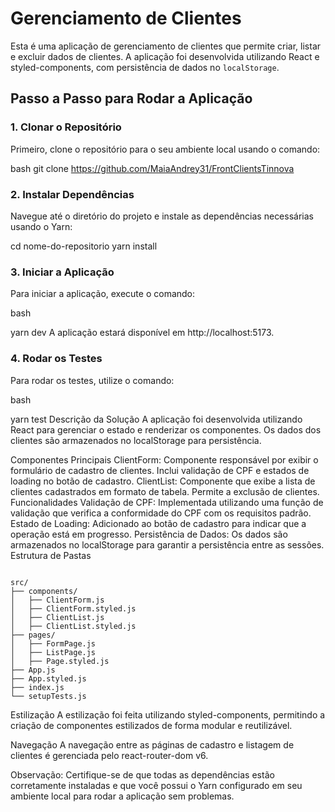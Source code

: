 # Gerenciamento de Clientes

Esta é uma aplicação de gerenciamento de clientes que permite criar, listar e excluir dados de clientes. A aplicação foi desenvolvida utilizando React e styled-components, com persistência de dados no `localStorage`.

## Passo a Passo para Rodar a Aplicação

### 1. Clonar o Repositório

Primeiro, clone o repositório para o seu ambiente local usando o comando:

bash
git clone https://github.com/MaiaAndrey31/FrontClientsTinnova 

### 2. Instalar Dependências
Navegue até o diretório do projeto e instale as dependências necessárias usando o Yarn:

cd nome-do-repositorio
yarn install

### 3. Iniciar a Aplicação
Para iniciar a aplicação, execute o comando:

bash

yarn dev
A aplicação estará disponível em http://localhost:5173.

### 4. Rodar os Testes
Para rodar os testes, utilize o comando:

bash

yarn test
Descrição da Solução
A aplicação foi desenvolvida utilizando React para gerenciar o estado e renderizar os componentes. Os dados dos clientes são armazenados no localStorage para persistência.

Componentes Principais
ClientForm: Componente responsável por exibir o formulário de cadastro de clientes. Inclui validação de CPF e estados de loading no botão de cadastro.
ClientList: Componente que exibe a lista de clientes cadastrados em formato de tabela. Permite a exclusão de clientes.
Funcionalidades
Validação de CPF: Implementada utilizando uma função de validação que verifica a conformidade do CPF com os requisitos padrão.
Estado de Loading: Adicionado ao botão de cadastro para indicar que a operação está em progresso.
Persistência de Dados: Os dados são armazenados no localStorage para garantir a persistência entre as sessões.
Estrutura de Pastas
```plaintext

src/
├── components/
│   ├── ClientForm.js
│   ├── ClientForm.styled.js
│   ├── ClientList.js
│   ├── ClientList.styled.js
├── pages/
│   ├── FormPage.js
│   ├── ListPage.js
│   ├── Page.styled.js
├── App.js
├── App.styled.js
├── index.js
└── setupTests.js
```

Estilização
A estilização foi feita utilizando styled-components, permitindo a criação de componentes estilizados de forma modular e reutilizável.

Navegação
A navegação entre as páginas de cadastro e listagem de clientes é gerenciada pelo react-router-dom v6.

Observação: Certifique-se de que todas as dependências estão corretamente instaladas e que você possui o Yarn configurado em seu ambiente local para rodar a aplicação sem problemas.
